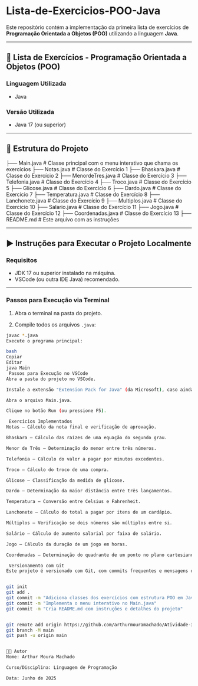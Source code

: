 # Lista-de-Exercicios-POO-Java

Este repositório contém a implementação da primeira lista de exercícios de **Programação Orientada a Objetos (POO)** utilizando a linguagem **Java**.

---

## 📌 Lista de Exercícios - Programação Orientada a Objetos (POO)

### Linguagem Utilizada

- Java

### Versão Utilizada

- Java 17 (ou superior)

---

## 📁 Estrutura do Projeto

├── Main.java # Classe principal com o menu interativo que chama os exercícios
├── Notas.java # Classe do Exercício 1
├── Bhaskara.java # Classe do Exercício 2
├── MenordeTres.java # Classe do Exercício 3
├── Telefonia.java # Classe do Exercício 4
├── Troco.java # Classe do Exercício 5
├── Glicose.java # Classe do Exercício 6
├── Dardo.java # Classe do Exercício 7
├── Temperatura.java # Classe do Exercício 8
├── Lanchonete.java # Classe do Exercício 9
├── Multiplos.java # Classe do Exercício 10
├── Salario.java # Classe do Exercício 11
├── Jogo.java # Classe do Exercício 12
├── Coordenadas.java # Classe do Exercício 13
├── README.md # Este arquivo com as instruções



---

## ▶ Instruções para Executar o Projeto Localmente

###  Requisitos

- JDK 17 ou superior instalado na máquina.
- VSCode (ou outra IDE Java) recomendado.

---

###  Passos para Execução via Terminal

1. Abra o terminal na pasta do projeto.

2. Compile todos os arquivos `.java`:

```bash
javac *.java
Execute o programa principal:

bash
Copiar
Editar
java Main
 Passos para Execução no VSCode
Abra a pasta do projeto no VSCode.

Instale a extensão "Extension Pack for Java" (da Microsoft), caso ainda não tenha.

Abra o arquivo Main.java.

Clique no botão Run (ou pressione F5).

 Exercícios Implementados
Notas – Cálculo da nota final e verificação de aprovação.

Bhaskara – Cálculo das raízes de uma equação do segundo grau.

Menor de Três – Determinação do menor entre três números.

Telefonia – Cálculo do valor a pagar por minutos excedentes.

Troco – Cálculo do troco de uma compra.

Glicose – Classificação da medida de glicose.

Dardo – Determinação da maior distância entre três lançamentos.

Temperatura – Conversão entre Celsius e Fahrenheit.

Lanchonete – Cálculo do total a pagar por itens de um cardápio.

Múltiplos – Verificação se dois números são múltiplos entre si.

Salário – Cálculo de aumento salarial por faixa de salário.

Jogo – Cálculo da duração de um jogo em horas.

Coordenadas – Determinação do quadrante de um ponto no plano cartesiano.

 Versionamento com Git
Este projeto é versionado com Git, com commits frequentes e mensagens descritivas.


git init
git add .
git commit -m "Adiciona classes dos exercícios com estrutura POO em Java"
git commit -m "Implementa o menu interativo no Main.java"
git commit -m "Cria README.md com instruções e detalhes do projeto"


git remote add origin https://github.com/arthurmouramachado/Atividade-3.git
git branch -M main
git push -u origin main


👨‍💻 Autor
Nome: Arthur Moura Machado

Curso/Disciplina: Linguagem de Programação

Data: Junho de 2025



